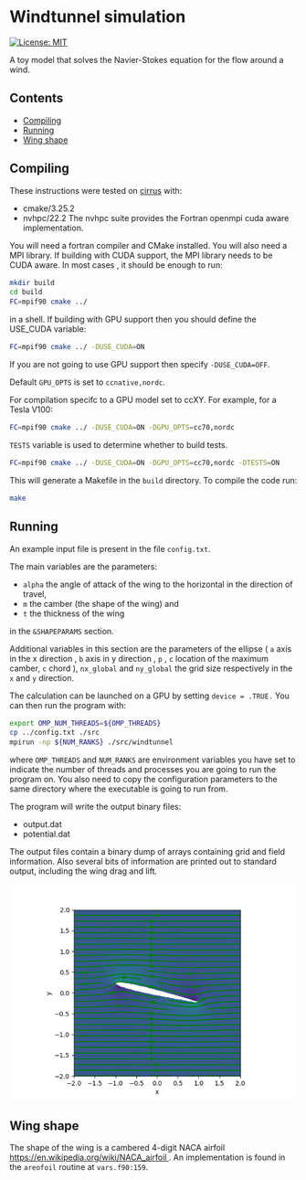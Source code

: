 # Windtunnel simulation
[![License: MIT](https://img.shields.io/badge/License-MIT-yellow.svg)](https://opensource.org/licenses/MIT)

A toy model that solves the Navier-Stokes equation for the flow around a wind.

## Contents

* [Compiling](#compiling)
* [Running](#running)
* [Wing shape](#wing-shape)

## Compiling
These instructions were tested on [cirrus](https://www.cirrus.ac.uk/) with:
- cmake/3.25.2
- nvhpc/22.2
The nvhpc suite provides the Fortran openmpi cuda aware implementation.

You will need a fortran compiler and CMake installed. You will also need a MPI library. If building with CUDA support, the MPI library needs to be CUDA aware. In most cases , it should be enough to run: 
```bash
mkdir build
cd build
FC=mpif90 cmake ../
```
in a shell.
If building with GPU support then you should define the USE_CUDA variable: 

```bash
FC=mpif90 cmake ../ -DUSE_CUDA=ON
```
If you are not going to use GPU support then specify `-DUSE_CUDA=OFF`.

Default `GPU_OPTS` is set to `ccnative,nordc`.

For compilation specifc to a GPU model set to ccXY. For example, for a Tesla V100:
```bash
FC=mpif90 cmake ../ -DUSE_CUDA=ON -DGPU_OPTS=cc70,nordc
```

`TESTS` variable is used to determine whether to build tests.

```bash
FC=mpif90 cmake ../ -DUSE_CUDA=ON -DGPU_OPTS=cc70,nordc -DTESTS=ON
```

This will generate a Makefile in the `build` directory. To compile the code run:

```bash
make
```

## Running 

An example input file is present in the file `config.txt`. 

The main variables are the parameters:

* `alpha` the angle of attack of the wing to the horizontal in the direction of travel,
* `m` the camber (the shape of the wing) and  
* `t` the thickness of the wing

in the `&SHAPEPARAMS` section.

Additional variables in this section are the parameters of the ellipse ( `a` axis in the  x direction , `b` axis in y direction , `p` , `c` location of the maximum camber, `c` chord ), `nx_global` and `ny_global` the grid size respectively in the `x` and `y` direction. 

The calculation can be launched on a GPU by setting `device = .TRUE.` 
You can then run the program with:

```bash
export OMP_NUM_THREADS=${OMP_THREADS}
cp ../config.txt ./src
mpirun -np ${NUM_RANKS} ./src/windtunnel
```

where `OMP_THREADS` and `NUM_RANKS` are environment variables you have set to indicate the number of threads and processes you are going to run the program on. You also need to copy the configuration parameters to the same directory where the executable is going to run from.

The program will write the output binary files:

- output.dat
- potential.dat 

The output files contain a binary dump of arrays containing grid and field information.
Also several bits of information are printed out to standard output, including the wing drag and lift.

![Velocity](visualize/velocity.png)

## Wing shape
The shape of the wing is a cambered 4-digit NACA airfoil [https://en.wikipedia.org/wiki/NACA_airfoil ](https://en.wikipedia.org/wiki/NACA_airfoil) . An implementation is found in the `areofoil` routine at `vars.f90:159`.

